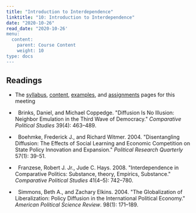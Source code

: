 ```yaml
---
title: "Introduction to Interdependence"
linktitle: "10: Introduction to Interdependence"
date: "2020-10-26"
read_date: "2020-10-26'
menu:
  content:
    parent: Course Content
    weight: 10
type: docs
---
```


## Readings

- The [syllabus](/syllabus/), [content](/content/), [examples](/example/), and [assignments](/assigment/) pages for this meeting

- <i class="fas fa-newspaper"></i> &nbsp; Brinks, Daniel, and Michael Coppedge. "Diffusion Is No Illusion: Neighbor Emulation in the Third Wave of Democracy." <em>Comparative Political Studies</em> 39(4): 463–489. 

- <i class="fas fa-newspaper"></i> &nbsp; Boehmke, Frederick J., and Richard Witmer. 2004. "Disentangling Diffusion: The Effects of Social Learning and Economic Competition on State Policy Innovation and Expansion." <em>Political Research Quarterly</em> 57(1): 39-51. 

- <i class="fas fa-newspaper"></i> &nbsp; Franzese, Robert J.  Jr., Jude C. Hays. 2008. "Interdependence in Comparative Politics: Substance, theory, Empirics, Substance." <em>Comparative Political Studies</em> 41(4–5): 742–780.

- <i class="fas fa-newspaper"></i> &nbsp; Simmons, Beth A., and Zachary Elkins. 2004. "The Globalization of Liberalization: Policy Diffusion in the International Political Economy." <em>American Political Science Review</em>. 98(1): 171–189. 